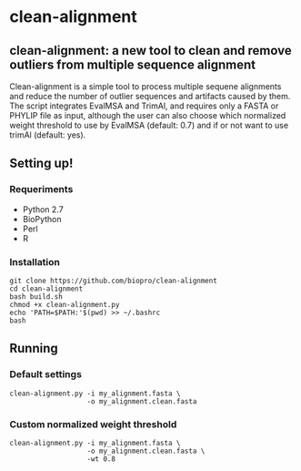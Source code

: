 # clean-alignment
## clean-alignment: a new tool to clean and remove outliers from multiple sequence alignment

Clean-alignment is a simple tool to process multiple sequene alignments and reduce
the number of outlier sequences and artifacts caused by them. The script integrates
EvalMSA and TrimAl, and requires only a FASTA or PHYLIP file as input, although the
user can also choose which normalized weight threshold to use by EvalMSA (default: 0.7) and
if or not want to use trimAl (default: yes). 

## Setting up!

### Requeriments

- Python 2.7
- BioPython
- Perl
- R

### Installation

```
git clone https://github.com/biopro/clean-alignment
cd clean-alignment
bash build.sh
chmod +x clean-alignment.py
echo 'PATH=$PATH:'$(pwd) >> ~/.bashrc
bash
```
## Running

### Default settings

```
clean-alignment.py -i my_alignment.fasta \
                   -o my_alignment.clean.fasta
```

### Custom normalized weight threshold

```
clean-alignment.py -i my_alignment.fasta \
                   -o my_alignment.clean.fasta \
                   -wt 0.8
```


